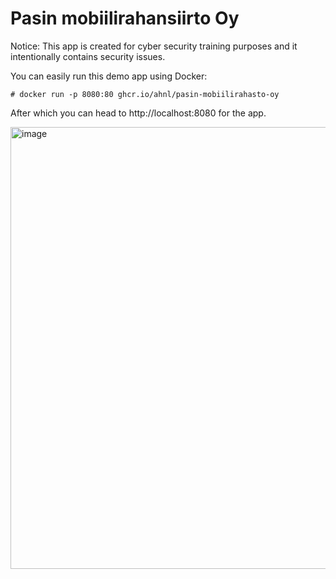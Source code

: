 # Pasin mobiilirahansiirto Oy

Notice: This app is created for cyber security training purposes and it intentionally contains security issues.

You can easily run this demo app using Docker:

```
# docker run -p 8080:80 ghcr.io/ahnl/pasin-mobiilirahasto-oy
```

After which you can head to http://localhost:8080 for the app.


<img width="707" alt="image" src="https://user-images.githubusercontent.com/46541386/150698171-3627f0dd-8534-4b35-9fe8-6bd729f5057f.png">
